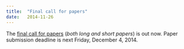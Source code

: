 ```yaml
---
title:  "Final call for papers"
date:   2014-11-26
---
```


The [final call for papers](call-for-papers.html) (*both long and short papers*) is out now.
Paper submission deadline is next Friday, December 4, 2014. 
